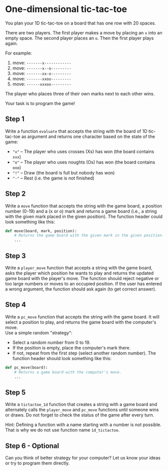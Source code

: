 # One-dimensional tic-tac-toe

You plan your 1D tic-tac-toe on a board that has one row with 20 spaces.

There are two players.
The first player makes a move by placing an `x` into an empty space.
The second player places an `o`. Then the first player plays again.

For example:
1. move: `-------x------------`
2. move: `-------x--o---------`
3. move: `-------xx-o---------`
4. move: `-------xxoo---------`
5. move: `------xxxoo---------`
   
The player who places three of their own marks next to each other wins.

Your task is to program the game!

## Step 1

Write a function `evaluate` that accepts the string with the board of 1D tic-tac-toe as argument 
and returns one character based on the state of the game:

- `"x"` – The player who uses crosses (Xs) has won (the board contains `xxx`)
- `"o"` – The player who uses noughts (Os) has won (the board contains `ooo`)
- `"!"` – Draw (the board is full but nobody has won)
- `"-"` – Rest (i.e. the game is not finished)

## Step 2

Write a `move` function that accepts the string with the game board, a position number (0-19)
and a (x or o) mark and returns a game board (i.e., a string with the given mark placed in the given position).
The function header could look something like this:

```python
def move(board, mark, position):
    # Returns the game board with the given mark in the given position.
    ...
```

## Step 3

Write a `player_move` function that accepts a string with the game board, asks the player 
which position he wants to play
and returns the updated game board with the player's move. The function should reject 
negative or too large numbers or moves to an occupied position. If the user has entered
a wrong argument, the function should ask again (to get correct answer).

## Step 4

Write a `pc_move` function that accepts the string with the game board.
It will select a position to play, and returns
the game board with the computer's move.<br>
Use a simple random "strategy":
* Select a random number from 0 to 19.
* If the position is empty, place the computer's mark there.
* If not, repeat from the first step (select another random number).
The function header should look something like this:

```python
def pc_move(board):
    # Returns a game board with the computer's move.
    ...
```


## Step 5

Write a `tictactoe_1d` function that creates a string with a game board and alternately calls the `player_move` and
`pc_move` functions until someone wins or draws.
Do not forget to check the status of the game after every turn.

Hint: Defining a function with a name starting with a number is not possible. That is why we do not use function name `1d_tictactoe`. 

## Step 6 - Optional
Can you think of better strategy for your computer? 
Let us know your ideas or try to program them directly.

